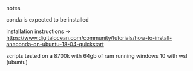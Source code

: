 notes

conda is expected to be installed

installation instructions => https://www.digitalocean.com/community/tutorials/how-to-install-anaconda-on-ubuntu-18-04-quickstart

scripts tested on a 8700k with 64gb of ram running windows 10 with wsl (ubuntu)